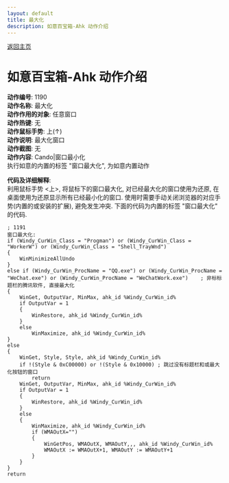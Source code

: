 ```yaml
---
layout: default
title: 最大化
description: 如意百宝箱-Ahk 动作介绍
---
```

<link rel="stylesheet" href="../Actions/css/atom-one-light.min.css">
<script src="../Actions/js/highlight.min.js"></script>
<script>hljs.highlightAll();</script>

[返回主页](../index.md)

# [](#header-2) 如意百宝箱-Ahk 动作介绍

**动作编号**: 1190  
**动作名称**: 最大化  
**动作作用的对象**: 任意窗口  
**动作热键**: 无  
**动作鼠标手势**: 上(↑)  
**动作说明**: 最大化窗口  
**动作截图**: 无  
**动作内容**: Cando|窗口最小化  
执行如意的内置的标签 "窗口最大化", 为如意内置动作  

**代码及详细解释**:  
利用鼠标手势 <上>, 将鼠标下的窗口最大化, 对已经最大化的窗口使用为还原, 在桌面使用为还原显示所有已经最小化的窗口. 使用时需要手动关闭浏览器的对应手势(内置的或安装的扩展), 避免发生冲突. 下面的代码为内置的标签 "窗口最大化" 的代码.  

```Autohotkey
; 1191
窗口最大化:
if (Windy_CurWin_Class = "Progman") or (Windy_CurWin_Class = "WorkerW") or (Windy_CurWin_Class = "Shell_TrayWnd")
{
	WinMinimizeAllUndo
}
else if (Windy_CurWin_ProcName = "QQ.exe") or (Windy_CurWin_ProcName = "WeChat.exe") or (Windy_CurWin_ProcName = "WeChatWork.exe")    ; 非标标题栏的腾讯软件, 直接最大化
{
	WinGet, OutputVar, MinMax, ahk_id %Windy_CurWin_id%
	if OutputVar = 1
	{
		WinRestore, ahk_id %Windy_CurWin_id%
	}
	else
		WinMaximize, ahk_id %Windy_CurWin_id%
}
else
{
	WinGet, Style, Style, ahk_id %Windy_CurWin_id%
	if !(Style & 0xC00000) or !(Style & 0x10000) ; 跳过没有标题栏和或最大化按钮的窗口
		return
	WinGet, OutputVar, MinMax, ahk_id %Windy_CurWin_id%
	if OutputVar = 1
	{
		WinRestore, ahk_id %Windy_CurWin_id%
	}
	else
	{
		WinMaximize, ahk_id %Windy_CurWin_id%
		if (WMAOutX="")
		{
			WinGetPos, WMAOutX, WMAOutY,,, ahk_id %Windy_CurWin_id%
			WMAOutX := WMAOutX+1, WMAOutY := WMAOutY+1
		}
	}
}
return
```